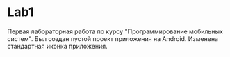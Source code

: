 # Lab1

Первая лабораторная работа по курсу "Программирование мобильных систем".
Был создан пустой проект приложения на Android. Изменена стандартная иконка приложения.
